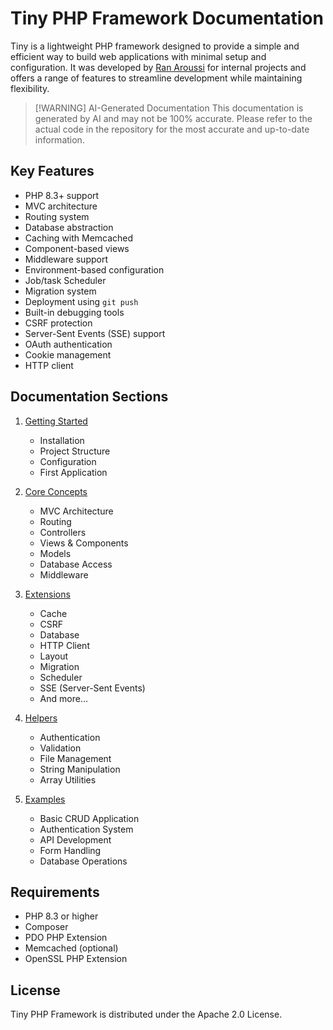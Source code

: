 # Tiny PHP Framework Documentation

Tiny is a lightweight PHP framework designed to provide a simple and efficient way to build web applications with minimal setup and configuration. It was developed by [Ran Aroussi](https://x.com/aroussi) for internal projects and offers a range of features to streamline development while maintaining flexibility.

> [!WARNING] AI-Generated Documentation
> This documentation is generated by AI and may not be 100% accurate. Please refer to the actual code in the repository for the most accurate and up-to-date information.

## Key Features

- PHP 8.3+ support
- MVC architecture
- Routing system
- Database abstraction
- Caching with Memcached
- Component-based views
- Middleware support
- Environment-based configuration
- Job/task Scheduler
- Migration system
- Deployment using `git push`
- Built-in debugging tools
- CSRF protection
- Server-Sent Events (SSE) support
- OAuth authentication
- Cookie management
- HTTP client

## Documentation Sections

1. [Getting Started](getting-started.md)
   - Installation
   - Project Structure
   - Configuration
   - First Application

2. [Core Concepts](core-concepts/readme.md)
   - MVC Architecture
   - Routing
   - Controllers
   - Views & Components
   - Models
   - Database Access
   - Middleware

3. [Extensions](extensions/readme.md)
   - Cache
   - CSRF
   - Database
   - HTTP Client
   - Layout
   - Migration
   - Scheduler
   - SSE (Server-Sent Events)
   - And more...

4. [Helpers](helpers/readme.md)
   - Authentication
   - Validation
   - File Management
   - String Manipulation
   - Array Utilities

5. [Examples](examples/readme.md)
   - Basic CRUD Application
   - Authentication System
   - API Development
   - Form Handling
   - Database Operations

## Requirements

- PHP 8.3 or higher
- Composer
- PDO PHP Extension
- Memcached (optional)
- OpenSSL PHP Extension

## License

Tiny PHP Framework is distributed under the Apache 2.0 License.

